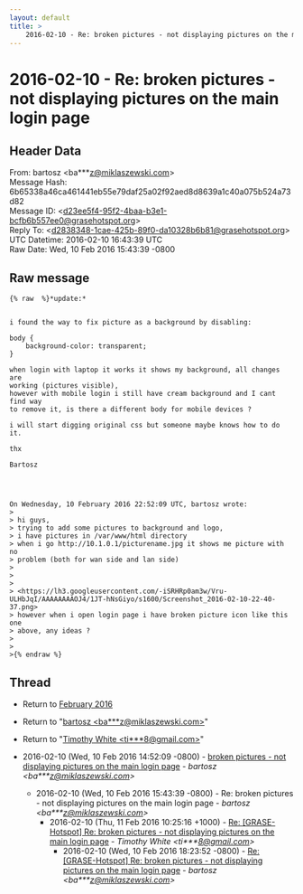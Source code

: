 ```yaml
---
layout: default
title: >
    2016-02-10 - Re: broken pictures - not displaying pictures on the main login page
---
```


# 2016-02-10 - Re: broken pictures - not displaying pictures on the main login page

## Header Data

From: bartosz \<ba***z@miklaszewski.com\><br>
Message Hash: 6b65338a46ca461441eb55e79daf25a02f92aed8d8639a1c40a075b524a73d82<br>
Message ID: \<d23ee5f4-95f2-4baa-b3e1-bcfb6b557ee0@grasehotspot.org\><br>
Reply To: \<d2838348-1cae-425b-89f0-da10328b6b81@grasehotspot.org\><br>
UTC Datetime: 2016-02-10 16:43:39 UTC<br>
Raw Date: Wed, 10 Feb 2016 15:43:39 -0800<br>

## Raw message

```
{% raw  %}*update:*


i found the way to fix picture as a background by disabling:

body {
    background-color: transparent;
}

when login with laptop it works it shows my background, all changes are 
working (pictures visible),
however with mobile login i still have cream background and I cant find way 
to remove it, is there a different body for mobile devices ?

i will start digging original css but someone maybe knows how to do it.

thx

Bartosz




On Wednesday, 10 February 2016 22:52:09 UTC, bartosz wrote:
>
> hi guys,
> trying to add some pictures to background and logo,
> i have pictures in /var/www/html directory
> when i go http://10.1.0.1/picturename.jpg it shows me picture with no 
> problem (both for wan side and lan side)
>
>
>
> <https://lh3.googleusercontent.com/-iSRHRp0am3w/Vru-ULHbJqI/AAAAAAAAOJ4/1JT-hNsGiyo/s1600/Screenshot_2016-02-10-22-40-37.png>
> however when i open login page i have broken picture icon like this one 
> above, any ideas ?
>
>
>{% endraw %}
```

## Thread

+ Return to [February 2016](/archive/2016/02)

+ Return to "[bartosz <ba***z<span>@</span>miklaszewski.com>](/authors/ba___z_at_miklaszewski_com)"
+ Return to "[Timothy White <ti***8<span>@</span>gmail.com>](/authors/ti___8_at_gmail_com)"

+ 2016-02-10 (Wed, 10 Feb 2016 14:52:09 -0800) - [broken pictures - not displaying pictures on the main login page](/archive/2016/02/63f9b82950ad139a4d4d358549b631f8263a3c239457a8396ea8a716e74af702) - _bartosz \<ba***z@miklaszewski.com\>_
  + 2016-02-10 (Wed, 10 Feb 2016 15:43:39 -0800) - Re: broken pictures - not displaying pictures on the main login page - _bartosz \<ba***z@miklaszewski.com\>_
    + 2016-02-10 (Thu, 11 Feb 2016 10:25:16 +1000) - [Re: [GRASE-Hotspot] Re: broken pictures - not displaying pictures on the main login page](/archive/2016/02/df7dcaedea2c52c4d4b1cd330b259a2090e6ef6dd26c0bfbb3233eb43dbf15af) - _Timothy White \<ti***8@gmail.com\>_
      + 2016-02-10 (Wed, 10 Feb 2016 18:23:52 -0800) - [Re: [GRASE-Hotspot] Re: broken pictures - not displaying pictures on the main login page](/archive/2016/02/bd6730772586ec5a7391b35fdffe66ebf79b76563924d094eeeac05f1fa0f60d) - _bartosz \<ba***z@miklaszewski.com\>_

